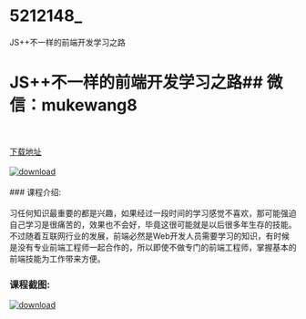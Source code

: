 # 5212148_
JS++不一样的前端开发学习之路
# JS++不一样的前端开发学习之路## 微信：mukewang8
<br/></br>[下载地址](http://www.36tz.cn/article/5212148 "下载地址")
<br/></br>[![download](http://36tz.cn/muke_img/2020_04_2-56.png "下载地址")](http://www.36tz.cn/article/5212148 "下载地址")
<br/></br>### 课程介绍:<br/></br>习任何知识最重要的都是兴趣，如果经过一段时间的学习感觉不喜欢，那可能强迫自己学习是很痛苦的，效果也不会好，毕竟这很可能就是以后很多年生存的技能。不过随着互联网行业的发展，前端必然是Web开发人员需要学习的知识，有时候是没有专业前端工程师一起合作的，所以即使不做专门的前端工程师，掌握基本的前端技能为工作带来方便。

### 课程截图:
[![download](http://36tz.cn/muke_img/2020_04_1-85.png "下载地址")](http://www.36tz.cn/article/5212148 "下载地址")

